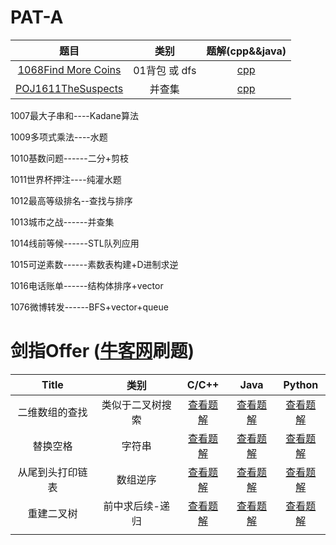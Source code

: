 # PAT-A
|题目|类别|题解(cpp&&java)|
|:----:|:----:|:----:|
|[1068Find More Coins](https://www.patest.cn/contests/pat-a-practise/1068)|01背包 或 dfs|[cpp](https://blog.csdn.net/m0_38024592/article/details/80161262)|
|[POJ1611TheSuspects](http://poj.org/problem?id=1611)|并查集|[cpp](https://blog.csdn.net/tiantangrenjian/article/details/7084609)|


1007最大子串和----Kadane算法

1009多项式乘法----水题

1010基数问题------二分+剪枝

1011世界杯押注----纯灌水题

1012最高等级排名--查找与排序

1013城市之战------并查集

1014线前等候------STL队列应用

1015可逆素数------素数表构建+D进制求逆

1016电话账单------结构体排序+vector

1076微博转发------BFS+vector+queue





# 剑指Offer ([牛客网](https://www.nowcoder.com/ta/coding-interviews?page=1)刷题)

|Title|类别|C/C++|Java|Python|
|:----:|:----:|:----:|:----:|:----:|
|二维数组的查找|类似于二叉树搜索|[查看题解](https://blog.csdn.net/m0_38024592/article/details/80418429)|[查看题解](https://blog.csdn.net/m0_38024592/article/details/80418429)|[查看题解](https://blog.csdn.net/m0_38024592/article/details/80418429)|
|替换空格|字符串|[查看题解](https://blog.csdn.net/m0_38024592/article/details/80424612)|[查看题解](https://blog.csdn.net/m0_38024592/article/details/80424612)|[查看题解](https://blog.csdn.net/m0_38024592/article/details/80424612)|
|从尾到头打印链表|数组逆序|[查看题解](https://blog.csdn.net/m0_38024592/article/details/80437606)|[查看题解](https://blog.csdn.net/m0_38024592/article/details/80437606)|[查看题解](https://blog.csdn.net/m0_38024592/article/details/80437606)|
|重建二叉树|前中求后续-递归|[查看题解](https://blog.csdn.net/m0_38024592/article/details/80450378)|[查看题解](https://blog.csdn.net/m0_38024592/article/details/80450378)|[查看题解](https://blog.csdn.net/m0_38024592/article/details/80450378)|
|||||
